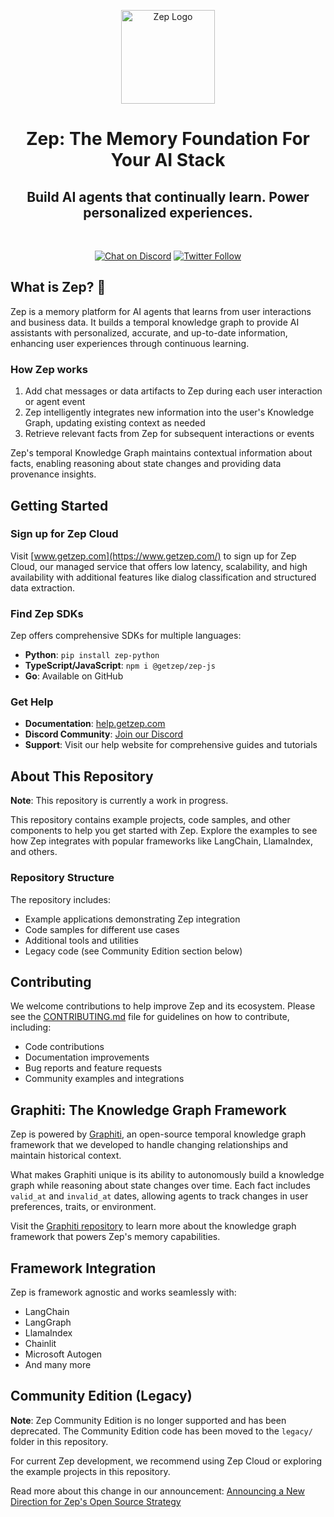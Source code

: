 <p align="center">
  <a href="https://www.getzep.com/">
    <img src="https://github.com/user-attachments/assets/119c5682-9654-4257-8922-56b7cb8ffd73" width="150" alt="Zep Logo">
  </a>
</p>

<h1 align="center">
Zep: The Memory Foundation For Your AI Stack
</h1>

<h2 align="center">Build AI agents that continually learn. Power personalized experiences.</h2>

<br />

<p align="center">
  <a href="https://discord.gg/W8Kw6bsgXQ"><img
    src="https://dcbadge.vercel.app/api/server/W8Kw6bsgXQ?style=flat"
    alt="Chat on Discord"
  /></a>
  <a href="https://twitter.com/intent/follow?screen_name=zep_ai" target="_new"><img alt="Twitter Follow" src="https://img.shields.io/twitter/follow/zep_ai"></a>
</p>

## What is Zep? 💬

Zep is a memory platform for AI agents that learns from user interactions and business data. It builds a temporal knowledge graph to provide AI assistants with personalized, accurate, and up-to-date information, enhancing user experiences through continuous learning.

### How Zep works

1. Add chat messages or data artifacts to Zep during each user interaction or agent event
2. Zep intelligently integrates new information into the user's Knowledge Graph, updating existing context as needed
3. Retrieve relevant facts from Zep for subsequent interactions or events

Zep's temporal Knowledge Graph maintains contextual information about facts, enabling reasoning about state changes and providing data provenance insights.

## Getting Started

### Sign up for Zep Cloud

Visit [www.getzep.com](https://www.getzep.com/) to sign up for Zep Cloud, our managed service that offers low latency, scalability, and high availability with additional features like dialog classification and structured data extraction.

### Find Zep SDKs

Zep offers comprehensive SDKs for multiple languages:

- **Python**: `pip install zep-python`
- **TypeScript/JavaScript**: `npm i @getzep/zep-js`
- **Go**: Available on GitHub

### Get Help

- **Documentation**: [help.getzep.com](https://help.getzep.com)
- **Discord Community**: [Join our Discord](https://discord.gg/W8Kw6bsgXQ)
- **Support**: Visit our help website for comprehensive guides and tutorials

## About This Repository

**Note**: This repository is currently a work in progress.

This repository contains example projects, code samples, and other components to help you get started with Zep. Explore the examples to see how Zep integrates with popular frameworks like LangChain, LlamaIndex, and others.

### Repository Structure

The repository includes:

- Example applications demonstrating Zep integration
- Code samples for different use cases
- Additional tools and utilities
- Legacy code (see Community Edition section below)

## Contributing

We welcome contributions to help improve Zep and its ecosystem. Please see the [CONTRIBUTING.md](CONTRIBUTING.md) file for guidelines on how to contribute, including:

- Code contributions
- Documentation improvements
- Bug reports and feature requests
- Community examples and integrations

## Graphiti: The Knowledge Graph Framework

Zep is powered by [Graphiti](https://github.com/getzep/graphiti), an open-source temporal knowledge graph framework that we developed to handle changing relationships and maintain historical context.

What makes Graphiti unique is its ability to autonomously build a knowledge graph while reasoning about state changes over time. Each fact includes `valid_at` and `invalid_at` dates, allowing agents to track changes in user preferences, traits, or environment.

Visit the [Graphiti repository](https://github.com/getzep/graphiti) to learn more about the knowledge graph framework that powers Zep's memory capabilities.

## Framework Integration

Zep is framework agnostic and works seamlessly with:

- LangChain
- LangGraph
- LlamaIndex
- Chainlit
- Microsoft Autogen
- And many more

## Community Edition (Legacy)

**Note**: Zep Community Edition is no longer supported and has been deprecated. The Community Edition code has been moved to the `legacy/` folder in this repository.

For current Zep development, we recommend using Zep Cloud or exploring the example projects in this repository.

Read more about this change in our announcement: [Announcing a New Direction for Zep's Open Source Strategy](https://blog.getzep.com/announcing-a-new-direction-for-zeps-open-source-strategy/)
